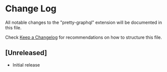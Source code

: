 # Change Log

All notable changes to the "pretty-graphql" extension will be documented in this file.

Check [Keep a Changelog](http://keepachangelog.com/) for recommendations on how to structure this file.

## [Unreleased]

- Initial release